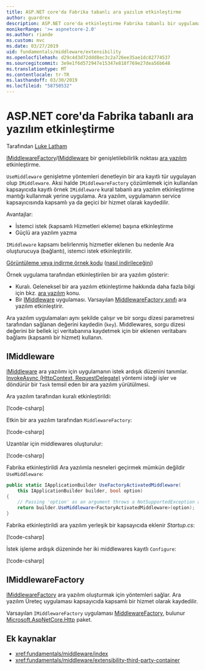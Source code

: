 ```yaml
---
title: ASP.NET core'da Fabrika tabanlı ara yazılım etkinleştirme
author: guardrex
description: ASP.NET core'da etkinleştirme Fabrika tabanlı bir uygulama türü kesin belirlenmiş bir ara yazılım kullanmayı öğrenin.
monikerRange: '>= aspnetcore-2.0'
ms.author: riande
ms.custom: mvc
ms.date: 03/27/2019
uid: fundamentals/middleware/extensibility
ms.openlocfilehash: d29c4d3d72ddd8ec3c2a726ee35ae1dc82774537
ms.sourcegitcommit: 3e9e1f6d572947e15347e818f769e27dea56b648
ms.translationtype: MT
ms.contentlocale: tr-TR
ms.lasthandoff: 03/30/2019
ms.locfileid: "58750532"
---
```

# <a name="factory-based-middleware-activation-in-aspnet-core"></a>ASP.NET core'da Fabrika tabanlı ara yazılım etkinleştirme

Tarafından [Luke Latham](https://github.com/guardrex)

[IMiddlewareFactory](/dotnet/api/microsoft.aspnetcore.http.imiddlewarefactory)/[IMiddleware](/dotnet/api/microsoft.aspnetcore.http.imiddleware) bir genişletilebilirlik noktası [ara yazılım](xref:fundamentals/middleware/index) etkinleştirme.

`UseMiddleware` genişletme yöntemleri denetleyin bir ara kayıtlı tür uygulayan olup `IMiddleware`. Aksi halde `IMiddlewareFactory` çözümlemek için kullanılan kapsayıcıda kayıtlı örnek `IMiddleware` kural tabanlı ara yazılım etkinleştirme mantığı kullanmak yerine uygulama. Ara yazılım, uygulamanın service kapsayıcısında kapsamlı ya da geçici bir hizmet olarak kaydedilir.

Avantajlar:

* İstemci istek (kapsamlı Hizmetleri ekleme) başına etkinleştirme
* Güçlü ara yazılım yazma

`IMiddleware` kapsamı belirlenmiş hizmetler eklenen bu nedenle Ara oluşturucuya (bağlantı), istemci istek etkinleştirilir.

[Görüntüleme veya indirme örnek kodu](https://github.com/aspnet/Docs/tree/master/aspnetcore/fundamentals/middleware/extensibility/sample) ([nasıl indirileceğini](xref:index#how-to-download-a-sample))

Örnek uygulama tarafından etkinleştirilen bir ara yazılım gösterir:

* Kuralı. Geleneksel bir ara yazılım etkinleştirme hakkında daha fazla bilgi için bkz. [ara yazılım](xref:fundamentals/middleware/index) konu.
* Bir [IMiddleware](/dotnet/api/microsoft.aspnetcore.http.imiddleware) uygulaması. Varsayılan [MiddlewareFactory sınıfı](/dotnet/api/microsoft.aspnetcore.http.middlewarefactory) ara yazılım etkinleştirir.

Ara yazılım uygulamaları aynı şekilde çalışır ve bir sorgu dizesi parametresi tarafından sağlanan değerini kaydedin (`key`). Middlewares, sorgu dizesi değerini bir bellek içi veritabanına kaydetmek için bir eklenen veritabanı bağlamı (kapsamlı bir hizmet) kullanın.

## <a name="imiddleware"></a>IMiddleware

[IMiddleware](/dotnet/api/microsoft.aspnetcore.http.imiddleware) ara yazılımı için uygulamanın istek ardışık düzenini tanımlar. [InvokeAsync (HttpContext, RequestDelegate)](/dotnet/api/microsoft.aspnetcore.http.imiddleware.invokeasync#Microsoft_AspNetCore_Http_IMiddleware_InvokeAsync_Microsoft_AspNetCore_Http_HttpContext_Microsoft_AspNetCore_Http_RequestDelegate_) yöntemi isteği işler ve döndürür bir `Task` temsil eden bir ara yazılım yürütülmesi.

Ara yazılım tarafından kuralı etkinleştirildi:

[!code-csharp[](extensibility/sample/Middleware/ConventionalMiddleware.cs?name=snippet1)]

Etkin bir ara yazılım tarafından `MiddlewareFactory`:

[!code-csharp[](extensibility/sample/Middleware/FactoryActivatedMiddleware.cs?name=snippet1)]

Uzantılar için middlewares oluşturulur:

[!code-csharp[](extensibility/sample/Middleware/MiddlewareExtensions.cs?name=snippet1)]

Fabrika etkinleştirildi Ara yazılımla nesneleri geçirmek mümkün değildir `UseMiddleware`:

```csharp
public static IApplicationBuilder UseFactoryActivatedMiddleware(
    this IApplicationBuilder builder, bool option)
{
    // Passing 'option' as an argument throws a NotSupportedException at runtime.
    return builder.UseMiddleware<FactoryActivatedMiddleware>(option);
}
```

Fabrika etkinleştirildi ara yazılım yerleşik bir kapsayıcıda eklenir *Startup.cs*:

[!code-csharp[](extensibility/sample/Startup.cs?name=snippet1&highlight=12)]

İstek işleme ardışık düzeninde her iki middlewares kayıtlı `Configure`:

[!code-csharp[](extensibility/sample/Startup.cs?name=snippet2&highlight=14-15)]

## <a name="imiddlewarefactory"></a>IMiddlewareFactory

[IMiddlewareFactory](/dotnet/api/microsoft.aspnetcore.http.imiddlewarefactory) ara yazılım oluşturmak için yöntemleri sağlar. Ara yazılım Üreteç uygulaması kapsayıcıda kapsamlı bir hizmet olarak kaydedilir.

Varsayılan `IMiddlewareFactory` uygulaması [MiddlewareFactory](/dotnet/api/microsoft.aspnetcore.http.middlewarefactory), bulunur [Microsoft.AspNetCore.Http](https://www.nuget.org/packages/Microsoft.AspNetCore.Http/) paket.

## <a name="additional-resources"></a>Ek kaynaklar

* <xref:fundamentals/middleware/index>
* <xref:fundamentals/middleware/extensibility-third-party-container>
